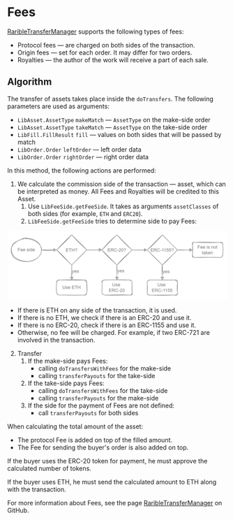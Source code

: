 # Fees

[RaribleTransferManager](https://github.com/parable/protocol-contracts/blob/master/exchange-v2/contracts/RaribleTransferManager.md ) supports the following types of fees:

* Protocol fees — are charged on both sides of the transaction.
* Origin fees — set for each order. It may differ for two orders.
* Royalties — the author of the work will receive a part of each sale.

## Algorithm

The transfer of assets takes place inside the `doTransfers`. The following parameters are used as arguments:

* `LibAsset.AssetType` `makeMatch` — `AssetType` on the make-side order
* `LibAsset.AssetType` `takeMatch` — `AssetType` on the take-side order
* `LibFill.FillResult` `fill` — values on both sides that will be passed by match
* `LibOrder.Order` `leftOrder` — left order data
* `LibOrder.Order` `rightOrder` — right order data

In this method, the following actions are performed:

1. We calculate the commission side of the transaction — asset, which can be interpreted as money. All Fees and Royalties will be credited to this Asset.
   1. Use `LibFeeSide.getFeeSide`. It takes as arguments `assetClasses` of both sides (for example, `ETH` and `ERC20`).
   2. `LibFeeSide.getFeeSide` tries to determine side to pay Fees:

![](../img/eth_5.png)

* If there is ETH on any side of the transaction, it is used.
* If there is no ETH, we check if there is an ERC-20 and use it.
* If there is no ERC-20, check if there is an ERC-1155 and use it.
* Otherwise, no fee will be charged. For example, if two ERC-721 are involved in the transaction.

2. Transfer
   1. If the make-side pays Fees:
      * calling `doTransfersWithFees` for the make-side
      * calling `transferPayouts` for the take-side
   2. If the take-side pays Fees:
      * calling `doTransfersWithFees` for the take-side
      * calling `transferPayouts` for the make-side
   3. If the side for the payment of Fees are not defined:
      * call `transferPayouts` for both sides

When calculating the total amount of the asset:

* The protocol Fee is added on top of the filled amount.
* The Fee for sending the buyer's order is also added on top.

If the buyer uses the ERC-20 token for payment, he must approve the calculated number of tokens.

If the buyer uses ETH, he must send the calculated amount to ETH along with the transaction.

For more information about Fees, see the page [RaribleTransferManager](https://github.com/rarible/protocol-contracts/blob/master/exchange-v2/contracts/RaribleTransferManager.md) on GitHub.
